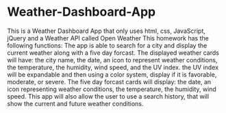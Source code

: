 # Weather-Dashboard-App
This is a Weather Dashboard App that only uses html, css, JavaScript, jQuery and a Weather API called Open Weather
This homework has the following functions:
The app is able to search for a city and display the current weather along with a five day forcast.
The displayed weather cards will have: the city name, the date, an icon to represent weather conditions, the temperature, the humidity, wind speed, and the UV index.
the UV index will be expandable and then using a color system, display if it is favorable, moderate, or severe.
The five day forcast cards will display: the date, an icon representing weather conditions, the temperature, the humidity, wind speed.
This app will also allow the user to use a search history, that will show the current and future weather conditions.